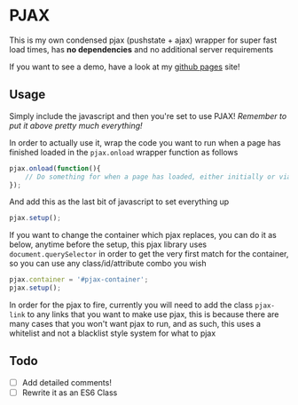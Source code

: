# PJAX
This is my own condensed pjax (pushstate + ajax) wrapper for super fast load times, has **no dependencies** and no additional server requirements

If you want to see a demo, have a look at my [github pages](https://lopeax.github.io/) site!

## Usage
Simply include the javascript and then you're set to use PJAX! *Remember to put it above pretty much everything!*

In order to actually use it, wrap the code you want to run when a page has finished loaded in the `pjax.onload` wrapper function as follows

```javascript
pjax.onload(function(){
    // Do something for when a page has loaded, either initially or via pjax!
});
```

And add this as the last bit of javascript to set everything up

```javascript
pjax.setup();
```

If you want to change the container which pjax replaces, you can do it as below, anytime before the setup, this pjax library uses `document.querySelector` in order to get the very first match for the container, so you can use any class/id/attribute combo you wish

```javascript
pjax.container = '#pjax-container';
pjax.setup();
```

In order for the pjax to fire, currently you will need to add the class `pjax-link` to any links that you want to make use pjax, this is because there are many cases that you won't want pjax to run, and as such, this uses a whitelist and not a blacklist style system for what to pjax


## Todo

- [ ] Add detailed comments!
- [ ] Rewrite it as an ES6 Class
